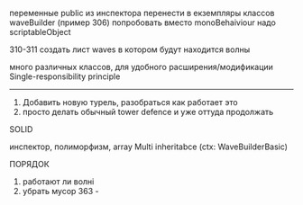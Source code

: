 переменные public из инспектора перенести в екземпляры классов waveBuilder 
(пример 306)
  попробовать вместо monoBehaiviour надо scriptableObject

310-311
создать лист waves в котором будут находится волны



много различных классов, для удобного расширения/модификации
Single-responsibility principle

------

1. Добавить новую турель, разобраться как работает это
2. просто делать обычный tower defence и уже оттуда продолжать

SOLID

инспектор, полиморфизм, array
Multi inheritabce (ctx: WaveBuilderBasic)


ПОРЯДОК
1) работают ли волні
2) убрать мусор 363 - 
